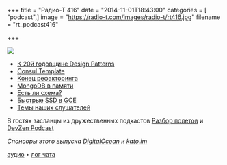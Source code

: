+++
title = "Радио-Т 416"
date = "2014-11-01T18:43:00"
categories = [ "podcast",]
image = "https://radio-t.com/images/radio-t/rt416.jpg"
filename = "rt_podcast416"

+++

![](https://radio-t.com/images/radio-t/rt416.jpg)

* [К 20й годовщине Design Patterns](http://www.informit.com/articles/article.aspx?p=2249437)
* [Consul Template](https://hashicorp.com/blog/introducing-consul-template.html)
* [Конец рефакторинга](http://prsm.tc/1sxml3)
* [MongoDB в памяти](http://prsm.tc/QB0pTe)
* [Есть ли схема?](http://blog.jooq.org/2014/10/20/stop-claiming-that-youre-using-a-schemaless-database/)
* [Быстрые SSD в GCE](http://googlecloudplatform.blogspot.com/2014/10/announcing-beta-for-local-ssd.html)
* [Темы наших слушателей](http://www.radio-t.com/p/2014/10/28/prep-416)

В гостях засланцы из дружественных подкастов [Разбор полетов](http://razbor-poletov.com) и [DevZen Podcast](http://devzen.ru)

_Спонсоры этого выпуска [DigitalOcean](https://www.digitalocean.com) и [kato.im](https://kato.im)_

[аудио](https://cdn.radio-t.com/rt_podcast416.mp3) • [лог чата](http://chat.radio-t.com/logs/radio-t-416.html)
<audio src="https://cdn.radio-t.com/rt_podcast416.mp3" preload="none"></audio>